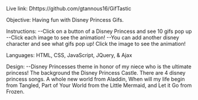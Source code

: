 Live link: Dhttps://github.com/gtannous16/GifTastic

Objective: Having fun with Disney Princess Gifs. 

Instructions: --Click on a button of a Disney Princess and see 10 gifs pop up --Click each image to see the animation! --You can add another disney character and see what gifs pop up! Click the image to see the animation! 

Languages: HTML, CSS, JavaScript, JQuery, & Ajax

Design: --Disney Princesses theme in honor of my niece who is the ultimate princess! The background the Disney Princess Castle. There are 4 disney princess songs. A whole new world from Aladdin, When will my life begin from Tangled, Part of Your World from the Little Mermaid, and Let it Go from Frozen.